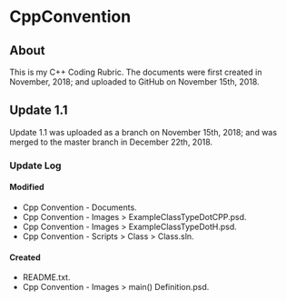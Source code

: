 # CppConvention
## About
This is my C++ Coding Rubric. The documents were first created in November, 2018; and uploaded to GitHub on November 15th, 2018.
## Update 1.1
Update 1.1 was uploaded as a branch on November 15th, 2018; and was merged to the master branch in December 22th, 2018.
### Update Log
#### Modified
* Cpp Convention - Documents.
* Cpp Convention - Images > ExampleClassTypeDotCPP.psd.
* Cpp Convention - Images > ExampleClassTypeDotH.psd.
* Cpp Convention - Scripts > Class > Class.sln.
#### Created
* README.txt.
* Cpp Convention - Images > main() Definition.psd.
